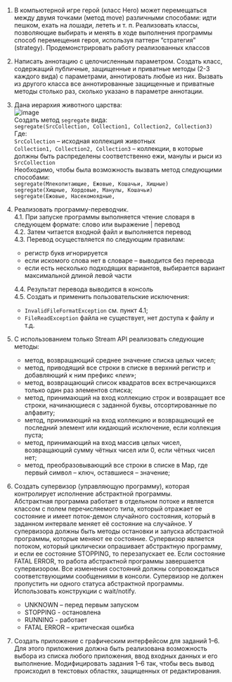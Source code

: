 1. В компьютерной игре герой (класс Hero) может перемещаться между двумя точками (метод move) различными способами: идти пешком, ехать на лошади, лететь и т. п. Реализовать классы, позволяющие выбирать и менять в ходе выполнения программы способ перемещения героя, используя паттерн “стратегия” (strategy). Продемонстрировать работу реализованных классов  
3. Написать аннотацию с целочисленным параметром. Создать класс, содержащий публичные, защищенные и приватные методы (2-3 каждого вида) с параметрами, аннотировать любые из них. Вызвать из другого класса все аннотированные защищенные и приватные методы столько раз, сколько указано в параметре аннотации.  
3. Дана иерархия животного царства:  
![image](https://github.com/dfnabiullin/spbpu-oop/assets/118374486/3a9a8fbc-1b52-4d13-964c-24fc2fd1e394)  
Создать метод `segregate` вида:  
`segregate(SrcCollection, Collection1, Collection2, Collection3)`  
Где:  
`SrcCollection` – исходная коллекция животных  
`Collection1, Collection2, Collection3` – коллекции, в которые должны быть распределены соответственно ежи, манулы и рыси из `SrcCollection`  
Необходимо, чтобы была возможность вызвать метод следующими способами:  
`segregate(Млекопитающие, Ежовые, Кошачьи, Хищные)`  
`segregate(Хищные, Хордовые, Манулы, Кошачьи)`  
`segregate(Ежовые, Насекомоядные,`  
4. Реализовать программу-переводчик.  
  4.1. При запуске программы выполняется чтение словаря в следующем формате: слово или выражение | перевод  
  4.2. Затем читается входной файл и выполняется перевод  
  4.3. Перевод осуществляется по следующим правилам:  
    - регистр букв игнорируется  
    - если искомого слова нет в словаре – выводится без перевода  
    - если есть несколько подходящих вариантов, выбирается вариант максимальной длиной левой части  
    
    4.4. Результат перевода выводится в консоль  
    4.5. Создать и применить пользовательские исключения:  
    - `InvalidFileFormatException` см. пункт 4.1;  
    - `FileReadException` файла не существует, нет доступа к файлу и т.д.  
5. С использованием только Stream API реализовать следующие методы:  
    - метод, возвращающий среднее значение списка целых чисел;  
    - метод, приводящий все строки в списке в верхний регистр и добавляющий к ним префикс «_new_»;  
    - метод, возвращающий список квадратов всех встречающихся только один раз элементов списка;  
    - метод, принимающий на вход коллекцию строк и возвращает все строки, начинающиеся с заданной буквы, отсортированные по алфавиту;  
    - метод, принимающий на вход коллекцию и возвращающий ее последний элемент или кидающий исключение, если коллекция пуста;  
    - метод, принимающий на вход массив целых чисел, возвращающий сумму чётных чисел или 0, если чётных чисел нет;  
    - метод, преобразовывающий все строки в списке в Map, где первый символ – ключ, оставшиеся – значение;  
6. Создать супервизор (управляющую программу), которая контролирует исполнение абстрактной программы.  
Абстрактная программа работает в отдельном потоке и является классом с полем перечисляемого типа, который отражает ее состояние и имеет поток-демон случайного состояния, который в заданном интервале меняет её состояние на случайное. У супервизора должны быть методы остановки и запуска абстрактной программы, которые меняют ее состояние. Супервизор является потоком, который циклически опрашивает абстрактную программу, и если ее состояние STOPPING, то перезапускает ее. Если состояние FATAL ERROR, то работа абстрактной программы завершается супервизором. Все изменения состояний должны сопровождаться соответствующими сообщениями в консоли. Супервизор не должен пропустить ни одного статуса абстрактной программы. Использовать конструкции с wait/notify.   
    - UNKNOWN – перед первым запуском  
    - STOPPING - остановлена  
    - RUNNING - работает  
    - FATAL ERROR – критическая ошибка  
7. Создать приложение с графическим интерфейсом для заданий 1–6. Для этого приложения должна быть реализована возможность выбора из списка любого приложения, ввод входных данных и его выполнение. Модифицировать задания 1–6 так, чтобы весь вывод происходил в текстовых областях, защищенных от редактирования.
